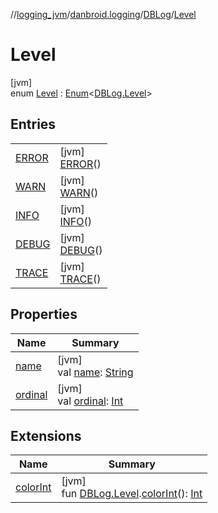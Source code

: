 //[logging_jvm](../../../../index.md)/[danbroid.logging](../../index.md)/[DBLog](../index.md)/[Level](index.md)

# Level

[jvm]\
enum [Level](index.md) : [Enum](https://kotlinlang.org/api/latest/jvm/stdlib/kotlin/-enum/index.html)&lt;[DBLog.Level](index.md)&gt;

## Entries

| | |
|---|---|
| [ERROR](-e-r-r-o-r/index.md) | [jvm]<br>[ERROR](-e-r-r-o-r/index.md)() |
| [WARN](-w-a-r-n/index.md) | [jvm]<br>[WARN](-w-a-r-n/index.md)() |
| [INFO](-i-n-f-o/index.md) | [jvm]<br>[INFO](-i-n-f-o/index.md)() |
| [DEBUG](-d-e-b-u-g/index.md) | [jvm]<br>[DEBUG](-d-e-b-u-g/index.md)() |
| [TRACE](-t-r-a-c-e/index.md) | [jvm]<br>[TRACE](-t-r-a-c-e/index.md)() |

## Properties

| Name | Summary |
|---|---|
| [name](-t-r-a-c-e/index.md#-372974862%2FProperties%2F562571870) | [jvm]<br>val [name](-t-r-a-c-e/index.md#-372974862%2FProperties%2F562571870): [String](https://kotlinlang.org/api/latest/jvm/stdlib/kotlin/-string/index.html) |
| [ordinal](-t-r-a-c-e/index.md#-739389684%2FProperties%2F562571870) | [jvm]<br>val [ordinal](-t-r-a-c-e/index.md#-739389684%2FProperties%2F562571870): [Int](https://kotlinlang.org/api/latest/jvm/stdlib/kotlin/-int/index.html) |

## Extensions

| Name | Summary |
|---|---|
| [colorInt](../../color-int.md) | [jvm]<br>fun [DBLog.Level](index.md).[colorInt](../../color-int.md)(): [Int](https://kotlinlang.org/api/latest/jvm/stdlib/kotlin/-int/index.html) |
